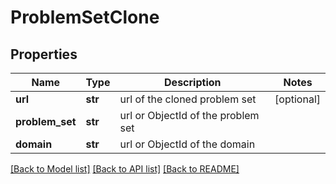 # ProblemSetClone

## Properties
Name | Type | Description | Notes
------------ | ------------- | ------------- | -------------
**url** | **str** | url of the cloned problem set | [optional] 
**problem_set** | **str** | url or ObjectId of the problem set | 
**domain** | **str** | url or ObjectId of the domain | 

[[Back to Model list]](../README.md#documentation-for-models) [[Back to API list]](../README.md#documentation-for-api-endpoints) [[Back to README]](../README.md)

